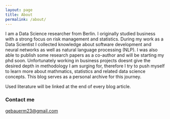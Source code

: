 ```yaml
---
layout: page
title: About
permalink: /about/
---
```


I am a Data Science researcher from Berlin. I originally studied business with 
a strong focus on risk management and statistics. During my work as a Data Scientist 
I collected knowledge about software development and neural networks as well as natural language processing (NLP). 
I was also able to publish some research papers as a co-author and will be starting my phd soon. 
Unfortunately working in business projects doesnt give the desired depth in methodology 
I am surging for, therefore I try to push myself to 
learn more about mathmatics, statistics and related data science concepts.
This blog serves as a personal archive for this journey.

Used literature will be linked at the end of every blog article.

### Contact me

[gebauerm23@gmail.com](mailto:gebauerm23@gmail.com)